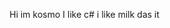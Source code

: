 Hi im kosmo
I like c#
i like milk
das it

<!---
K0smo24/K0smo24 is a ✨ special ✨ repository because its `README.md` (this file) appears on your GitHub profile.
You can click the Preview link to take a look at your changes.
--->
